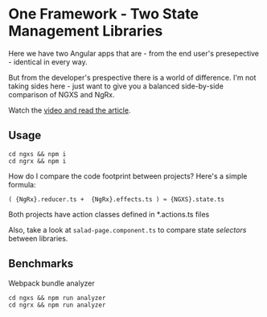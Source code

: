 # One Framework - Two State Management Libraries 

Here we have two Angular apps that are - from the end user's presepective - identical in every way. 

But from the developer's prespective there is a world of difference. I'm not taking sides here - just want to give you a balanced side-by-side comparison of NGXS and NgRx. 

Watch the [video and read the article](https://angularfirebase.com). 

## Usage

```
cd ngxs && npm i
cd ngrx && npm i
```

How do I compare the code footprint between projects? Here's a simple formula:

`( {NgRx}.reducer.ts +  {NgRx}.effects.ts ) ≈ {NGXS}.state.ts`

Both projects have action classes defined in *.actions.ts files

Also, take a look at `salad-page.component.ts` to compare state *selectors* between libraries.

## Benchmarks

Webpack bundle analyzer

```
cd ngxs && npm run analyzer
cd ngrx && npm run analyzer
```






